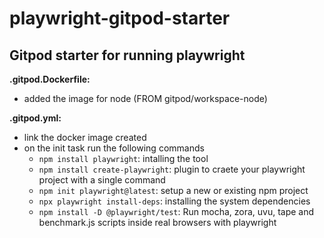 # playwright-gitpod-starter
Gitpod starter for running playwright
---

**.gitpod.Dockerfile:** 
- added the image for node (FROM gitpod/workspace-node)

**.gitpod.yml:**
- link the docker image created
- on the init task run the following commands 
  - `npm install playwright`: intalling the tool
  - `npm install create-playwright`: plugin to craete your playwright project with a single command
  - `npm init playwright@latest`: setup a new or existing npm project
  - `npx playwright install-deps`: installing the system dependencies
  - `npm install -D @playwright/test`: Run mocha, zora, uvu, tape and benchmark.js scripts inside real browsers with playwright

